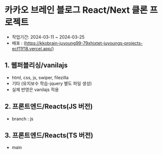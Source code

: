 # 카카오 브레인 블로그 React/Next 클론 프로젝트

- 작업기간: 2024-03-11 ~ 2024-03-25
- 배포 : (https://kkobrain-juyoung99-79xhixtet-juyoungs-projects-ecf11f18.vercel.app/)

## 1. 웹퍼블리싱/vanilajs

- html, css, js, swiper, filezilla
- 기타 (유지보수 학습-jquery 별도 파일 생성)
- 실제 반영은 vanilajs 적용

## 2. 프론트엔드/Reacts(JS 버전)

- branch : js

## 3. 프론트엔드/Reacts(TS 버전)

- main
